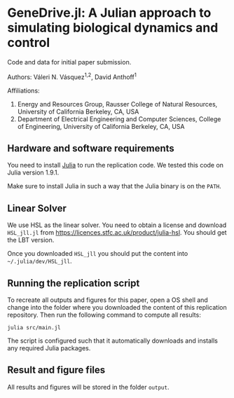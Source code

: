 # GeneDrive.jl: A Julian approach to simulating biological dynamics and control

Code and data for initial paper submission.

Authors: Váleri N. Vásquez<sup>1,2</sup>, David Anthoff<sup>1</sup>

Affiliations: 
1. Energy and Resources Group, Rausser College of Natural Resources, University of California Berkeley, CA, USA
2. Department of Electrical Engineering and Computer Sciences, College of Engineering, University of California Berkeley, CA, USA

## Hardware and software requirements

You need to install [Julia](http://julialang.org/) to run the replication code. We tested this code on Julia version 1.9.1.

Make sure to install Julia in such a way that the Julia binary is on the `PATH`.

## Linear Solver

We use HSL as the linear solver. You need to obtain a license and download `HSL_jll.jl` from https://licences.stfc.ac.uk/product/julia-hsl. You should get the LBT version.

Once you downloaded `HSL_jll` you should put the content into `~/.julia/dev/HSL_jll`.

## Running the replication script

To recreate all outputs and figures for this paper, open a OS shell and change into the folder where you downloaded the content of this replication repository. Then run the following command to compute all results:

```
julia src/main.jl
```

The script is configured such that it automatically downloads and installs any required Julia packages.

## Result and figure files

All results and figures will be stored in the folder `output`.
